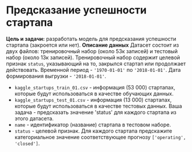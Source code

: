 # Предсказание успешности стартапа

**Цель и задачи:** разработать модель для предсказания успешности стартапа (закроется или нет).
**Описание данных**
Датасет состоит из двух файлов: тренировочный набор (около 53к записей) и тестовый набор (около 13к записей). Тренировочный набор содержит целевой признак `status`, указывающий на то, закрылся стартап или продолжает действовать. Временной период - `'1970-01-01'` по `'2018-01-01'`. Дата формирования выгрузки - `'2018-01-01'`.

- `kaggle_startups_train_01.csv` - информация (53 000) стартапах, которые будут использоваться в качестве обучающих данных.
- `kaggle_startups_test_01.csv` - информация (13 000) стартапах, которые будут использоваться в качестве тестовых данных. Ваша задача - предсказать значение 'status' для каждого стартапа из этого датасета.
- `name` - идентификатор (название) стартапа в тестовом наборе.
- `status` - целевой признак. Для каждого стартапа предскажите категориальное значение соответствующее прогнозу `['operating', 'closed']`.
